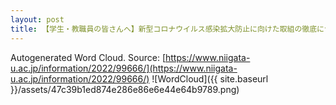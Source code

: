 ```yaml
---
layout: post
title: 【学生・教職員の皆さんへ】新型コロナウイルス感染拡大防止に向けた取組の徹底について（学長通知）
---
```

Autogenerated Word Cloud.
Source\: [https://www.niigata-u.ac.jp/information/2022/99666/](https://www.niigata-u.ac.jp/information/2022/99666/)
![WordCloud]({{ site.baseurl }}/assets/47c39b1ed874e286e86e6e44e64b9789.png)